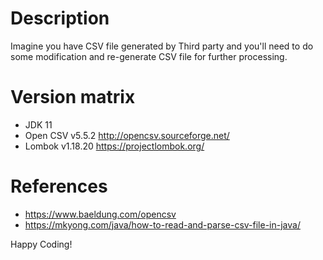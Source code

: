 # Description
Imagine you have CSV file generated by Third party and you'll need to do some modification and re-generate CSV file for further processing. 

# Version matrix
- JDK 11
- Open CSV v5.5.2 http://opencsv.sourceforge.net/
- Lombok v1.18.20 https://projectlombok.org/

# References
 - https://www.baeldung.com/opencsv
 - https://mkyong.com/java/how-to-read-and-parse-csv-file-in-java/

Happy Coding!
